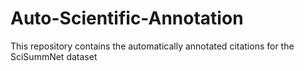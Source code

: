 # Auto-Scientific-Annotation
This repository contains the automatically annotated citations for the SciSummNet dataset

